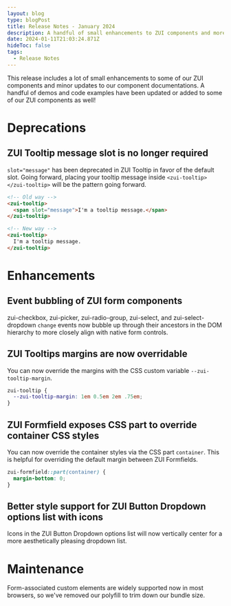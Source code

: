 ```yaml
---
layout: blog
type: blogPost
title: Release Notes - January 2024
description: A handful of small enhancements to ZUI components and more Booster demos!
date: 2024-01-11T21:03:24.871Z
hideToc: false
tags:
  - Release Notes
---
```

This release includes a lot of small enhancements to some of our ZUI components and minor updates to our component documentations. A handful of demos and code examples have been updated or added to some of our ZUI components as well!

# Deprecations

## ZUI Tooltip message slot is no longer required
`slot="message"` has been deprecated in ZUI Tooltip in favor of the default slot. Going forward, placing your tooltip message inside `<zui-tooltip></zui-tooltip>` will be the pattern going forward.

```html
<!-- Old way -->
<zui-tooltip>
  <span slot="message">I'm a tooltip message.</span>
</zui-tooltip>

<!-- New way -->
<zui-tooltip>
  I'm a tooltip message.
</zui-tooltip>
```

# Enhancements

## Event bubbling of ZUI form components
zui-checkbox, zui-picker, zui-radio-group, zui-select, and zui-select-dropdown `change` events now bubble up through their ancestors in the DOM hierarchy to more closely align with native form controls.

## ZUI Tooltips margins are now overridable
You can now override the margins with the CSS custom variable `--zui-tooltip-margin`.

```css
zui-tooltip {
  --zui-tooltip-margin: 1em 0.5em 2em .75em;
}
```

## ZUI Formfield exposes CSS part to override container CSS styles
You can now override the container styles via the CSS part `container`. This is helpful for overriding the default margin between ZUI Formfields.

```css
zui-formfield::part(container) {
  margin-bottom: 0;
}
```

## Better style support for ZUI Button Dropdown options list with icons
Icons in the ZUI Button Dropdown options list will now vertically center for a more aesthetically pleasing dropdown list.

# Maintenance
Form-associated custom elements are widely supported now in most browsers, so we've removed our polyfill to trim down our bundle size.

